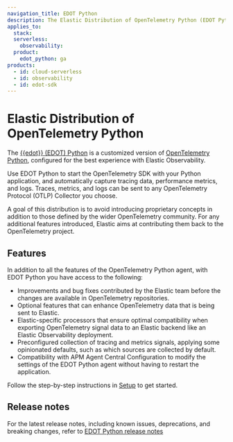 ```yaml
---
navigation_title: EDOT Python
description: The Elastic Distribution of OpenTelemetry Python (EDOT Python) is a customized version of OpenTelemetry Python.
applies_to:
  stack:
  serverless:
    observability:
  product:
    edot_python: ga
products:
  - id: cloud-serverless
  - id: observability
  - id: edot-sdk
---
```


# Elastic Distribution of OpenTelemetry Python

The [{{edot}} (EDOT) Python](https://github.com/elastic/elastic-otel-python) is a customized version of [OpenTelemetry Python](https://opentelemetry.io/docs/languages/python), configured for the best experience with Elastic Observability. 

Use EDOT Python to start the OpenTelemetry SDK with your Python application, and automatically capture tracing data, performance metrics, and logs. Traces, metrics, and logs can be sent to any OpenTelemetry Protocol (OTLP) Collector you choose.

A goal of this distribution is to avoid introducing proprietary concepts in addition to those defined by the wider OpenTelemetry community. For any additional features introduced, Elastic aims at contributing them back to the OpenTelemetry project.

## Features

In addition to all the features of the OpenTelemetry Python agent, with EDOT Python you have access to the following:

* Improvements and bug fixes contributed by the Elastic team before the changes are available in OpenTelemetry repositories.
* Optional features that can enhance OpenTelemetry data that is being sent to Elastic.
* Elastic-specific processors that ensure optimal compatibility when exporting OpenTelemetry signal data to an Elastic backend like an Elastic Observability deployment.
* Preconfigured collection of tracing and metrics signals, applying some opinionated defaults, such as which sources are collected by default.
* Compatibility with APM Agent Central Configuration to modify the settings of the EDOT Python agent without having to restart the application.

Follow the step-by-step instructions in [Setup](/reference/edot-python/setup/index.md) to get started.

## Release notes

For the latest release notes, including known issues, deprecations, and breaking changes, refer to [EDOT Python release notes](/release-notes/index.md)